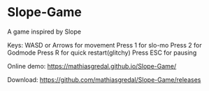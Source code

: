 # Slope-Game
A game inspired by Slope

Keys:
  WASD or Arrows for movement
  Press 1 for slo-mo
  Press 2 for Godmode
  Press R for quick restart(glitchy)
  Press ESC for pausing
  
Online demo: https://mathiasgredal.github.io/Slope-Game/

Download: https://github.com/mathiasgredal/Slope-Game/releases
